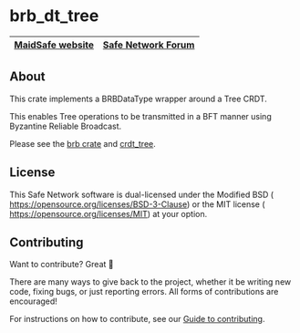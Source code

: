 # brb_dt_tree

[MaidSafe website](http://maidsafe.net) | [Safe Network Forum](https://safenetforum.org/)
:-------------------------------------: | :---------------------------------------------:

## About

This crate implements a BRBDataType wrapper around a Tree CRDT.

This enables Tree operations to be transmitted in a BFT manner using Byzantine Reliable Broadcast.

Please see the [brb crate](https://github.com/maidsafe/brb/) and [crdt_tree](https://github.com/maidsafe/crdt_tree/).

## License

This Safe Network software is dual-licensed under the Modified BSD (<LICENSE-BSD> <https://opensource.org/licenses/BSD-3-Clause>) or the MIT license (<LICENSE-MIT> <https://opensource.org/licenses/MIT>) at your option.

## Contributing

Want to contribute? Great :tada:

There are many ways to give back to the project, whether it be writing new code, fixing bugs, or just reporting errors. All forms of contributions are encouraged!

For instructions on how to contribute, see our [Guide to contributing](https://github.com/maidsafe/QA/blob/master/CONTRIBUTING.md).
